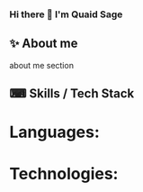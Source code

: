 ### Hi there 👋 I'm Quaid Sage

## ✨ About me
about me section

## ⌨ Skills / Tech Stack

# Languages:

# Technologies:

